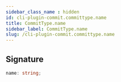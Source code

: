 ```yaml
---
sidebar_class_name : hidden
id: cli-plugin-commit.committype.name
title: CommitType.name
sidebar_label: CommitType.name
slug: /cli-plugin-commit.committype.name
---
```






## Signature

```typescript
name: string;
```
